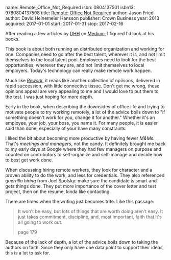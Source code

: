 name: Remote_Office_Not_Required
isbn: 0804137501
isbn13: 9780804137508
title: [Remote: Office Not Required](http://a.co/8oX2MVq)
author: Jason Fried
author: David Heinemeier Hansson
publisher: Crown Business
year: 2013
acquired: 2017-01-01
start: 2017-01-31
stop: 2017-02-16

After reading a few articles by [DHH](http://david.heinemeierhansson.com/) on
[Medium](https://m.signalvnoise.com/@dhh), I figured I'd look at his books.

This book is about both running an distributed organization and working for one.
Companies need to go after the best talent, wherever it is, and not limit
themselves to the local talent pool.  Employees need to look for the best
opportunities, wherever they are, and not limit themselves to local employers.
Today's technology can really make remote work happen.

Much like [_Rework_](#Rework), it reads like another collection of opinions,
delivered in rapid succession, with little connective tissue.  Don't get me
wrong, these opinions appeal are very appealing to me and I would love to put
them to the test.  I was just hoping for more depth.

Early in the book, when describing the downsides of office life and trying to
motivate people to try working remotely, a lot of the advice boils down to "if
something doesn't work for you, change it for another."  Whether it's an
employee, your job, your boss, you name it.  For many people, it is easier said
than done, especially of your have many constraints.

I liked the bit about becoming more productive by having fewer _M&Ms_.  That's
_meetings and managers_, not the candy.  It definitely brought me back to my
early days at Google where they had few managers on purpose and counted on
contributors to self-organize and self-manage and decide how to best get work
done.

When discussing hiring remote workers, they look for character and a proven
ability to do the work, and less for credentials.  They also referenced
_guerrilla hiring_ from Joel Spolsky: make sure the candidate is smart and gets
things done.  They put more importance of the cover letter and test project,
then on the resume, kinda like contacting.

There are times when the writing just becomes trite.  Like this passage:

> It won't be easy, but lots of things that are worth doing aren't easy.  It
> just takes commitment, discipline, and, most important, faith that it's all
> going to work out.
> <footer>page 179</footer>

Because of the lack of depth, a lot of the advice boils down to taking the
authors on faith.  Since they only have one data point to support their ideas,
this is a lot to ask for.
